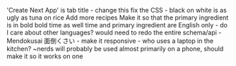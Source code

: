 'Create Next App' is tab title - change this
fix the CSS - black on white is as ugly as tuna on rice
Add more recipes
Make it so that the primary ingredient is in bold
bold time as well
time and primary ingredient are English only - do I care about other languages? would need to redo the entire schema/api - Mendokusai  面倒くさい -
	make it responsive - who uses a laptop in the kitchen? ~nerds 
will probably be used almost primarily on a phone, should make it so it works on one
